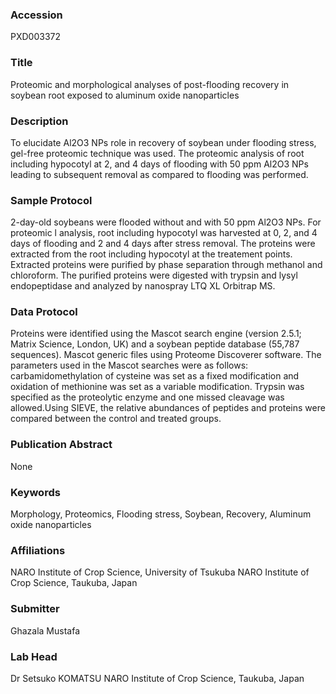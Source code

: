 ### Accession
PXD003372

### Title
Proteomic and morphological analyses of post-flooding recovery in soybean root exposed to aluminum oxide nanoparticles

### Description
To elucidate Al2O3 NPs role in recovery of soybean under flooding stress, gel-free proteomic technique was used. The proteomic analysis of root including hypocotyl at 2, and 4 days of flooding with 50 ppm Al2O3 NPs leading to subsequent removal as compared to flooding was performed.

### Sample Protocol
2-day-old soybeans were flooded without and with 50 ppm Al2O3 NPs. For proteomic l analysis, root including hypocotyl was harvested at 0, 2, and 4 days of flooding and 2 and 4 days after stress removal.  The proteins were extracted from the root including hypocotyl at the treatement points. Extracted proteins were purified by phase separation through methanol and chloroform. The purified proteins were digested with trypsin and lysyl endopeptidase and analyzed by nanospray LTQ XL Orbitrap MS.

### Data Protocol
Proteins were identified using the Mascot search engine (version 2.5.1; Matrix Science, London, UK) and a soybean peptide database (55,787 sequences). Mascot generic files using Proteome Discoverer software. The parameters used in the Mascot searches were as follows: carbamidomethylation of cysteine was set as a fixed modification and oxidation of methionine was set as a variable modification. Trypsin was specified as the proteolytic enzyme and one missed cleavage was allowed.Using SIEVE, the relative abundances of peptides and proteins were compared between the control and treated groups.

### Publication Abstract
None

### Keywords
Morphology, Proteomics, Flooding stress, Soybean, Recovery, Aluminum oxide nanoparticles

### Affiliations
NARO Institute of Crop Science, University of Tsukuba
NARO Institute of Crop Science, Taukuba, Japan

### Submitter
Ghazala Mustafa

### Lab Head
Dr Setsuko KOMATSU
NARO Institute of Crop Science, Taukuba, Japan


